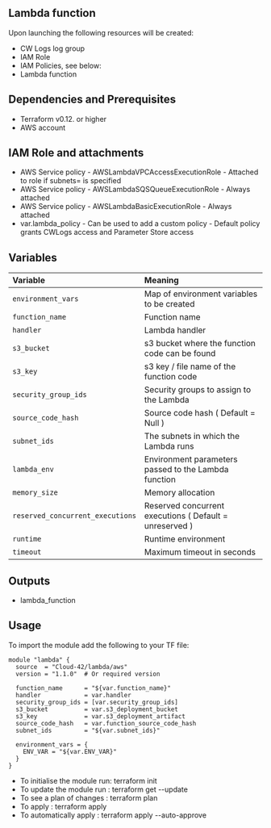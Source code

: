 ## Lambda function 

Upon launching the following resources will be created:

 * CW Logs log group
 * IAM Role
 * IAM Policies, see below:
 * Lambda function 

## Dependencies and Prerequisites
 * Terraform v0.12. or higher
 * AWS account

## IAM Role and attachments
 * AWS Service policy - AWSLambdaVPCAccessExecutionRole   - Attached to role if subnets= is specified
 * AWS Service policy - AWSLambdaSQSQueueExecutionRole    - Always attached
 * AWS Service policy - AWSLambdaBasicExecutionRole       - Always attached
 * var.lambda_policy - Can be used to add a custom policy - Default policy grants CWLogs access and Parameter Store access 

## Variables
| Variable | Meaning |
| :------- | :----- |
| `environment_vars` | Map of environment variables to be created |
| `function_name` | Function name |
| `handler` | Lambda handler |
| `s3_bucket` | s3 bucket where the function code can be found  |
| `s3_key` | s3 key / file name of the function code |
| `security_group_ids` | Security groups to assign to the Lambda |
| `source_code_hash` | Source code hash ( Default = Null ) |
| `subnet_ids` | The subnets in which the Lambda runs  |
| `lambda_env` | Environment parameters passed to the Lambda function|
| `memory_size` | Memory allocation  |
| `reserved_concurrent_executions` | Reserved concurrent executions ( Default = unreserved )  |
| `runtime` | Runtime environment  |
| `timeout` | Maximum timeout in seconds  |

## Outputs
 * lambda\_function 

## Usage

To import the module add the following to your TF file:
```
module "lambda" {
  source  = "Cloud-42/lambda/aws"
  version = "1.1.0"  # Or required version

  function_name      = "${var.function_name}"
  handler            = var.handler
  security_group_ids = [var.security_group_ids]
  s3_bucket          = var.s3_deployment_bucket
  s3_key             = var.s3_deployment_artifact
  source_code_hash   = var.function_source_code_hash
  subnet_ids         = "${var.subnet_ids}"

  environment_vars = {
    ENV_VAR = "${var.ENV_VAR}"
  }
}
```
* To initialise the module run: terraform init
* To update the module run    : terraform get --update
* To see a plan of changes    : terraform plan
* To apply                    : terraform apply 
* To automatically apply      : terraform apply --auto-approve
